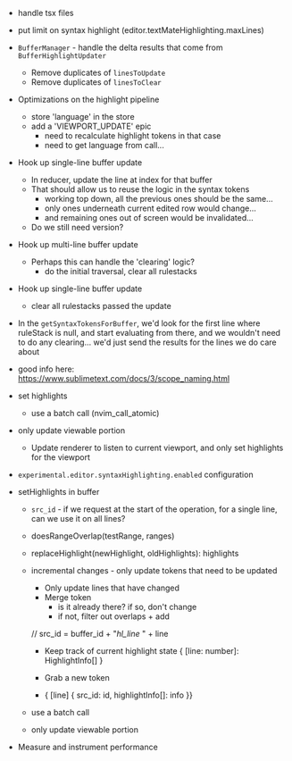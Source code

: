 - handle tsx files

- put limit on syntax highlight (editor.textMateHighlighting.maxLines)

- `BufferManager` - handle the delta results that come from `BufferHighlightUpdater`
    - Remove duplicates of `linesToUpdate`
    - Remove duplicates of `linesToClear`

- Optimizations on the highlight pipeline
    - store 'language' in the store
    - add a 'VIEWPORT_UPDATE' epic
        - need to recalculate highlight tokens in that case
        - need to get language from call...

- Hook up single-line buffer update
    - In reducer, update the line at index for that buffer
    - That should allow us to reuse the logic in the syntax tokens
        - working top down, all the previous ones should be the same...
        - only ones underneath current edited row would change...
        - and remaining ones out of screen would be invalidated...
    - Do we still need version?

- Hook up multi-line buffer update
    - Perhaps this can handle the 'clearing' logic?
        - do the initial traversal, clear all rulestacks

- Hook up single-line buffer update
    - clear all rulestacks passed the update

- In the `getSyntaxTokensForBuffer`, we'd look for the first line where ruleStack is null, and start evaluating from there, and we wouldn't need to do any clearing... we'd just send the results for the lines we do care about

- good info here:
    https://www.sublimetext.com/docs/3/scope_naming.html

- set highlights
    - use a batch call (nvim_call_atomic)

- only update viewable portion
    - Update renderer to listen to current viewport, and only set highlights for the viewport

- `experimental.editor.syntaxHighlighting.enabled` configuration

- setHighlights in buffer
    - `src_id` - if we request at the start of the operation, for a single line, can we use it on all lines?



    - doesRangeOverlap(testRange, ranges)

    - replaceHighlight(newHighlight, oldHighlights): highlights

    - incremental changes - only update tokens that need to be updated
        - Only update lines that have changed
        - Merge token
            - is it already there? if so, don't change
            - if not, filter out overlaps + add

        // src_id = buffer_id + "_hl_line_ " + line

        - Keep track of current highlight state
            { [line: number]: HighlightInfo[] }

        - Grab a new token
        - { [line] { src_id: id, highlightInfo[]: info }}

    - use a batch call
    - only update viewable portion

- Measure and instrument performance
